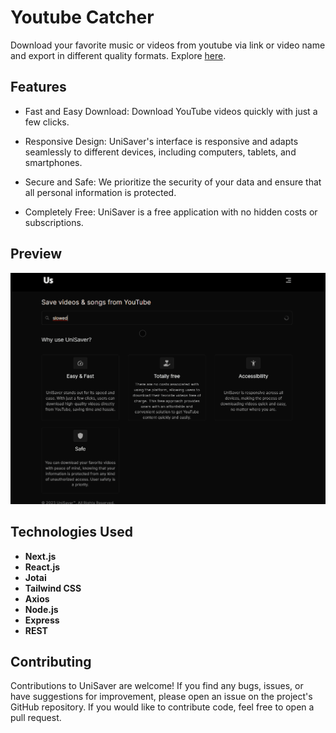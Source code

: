 # Youtube Catcher

Download your favorite music or videos from youtube via link or video name and export in different quality formats.
Explore [here](./preview/yt-catcher_preview.gif).

## Features

- Fast and Easy Download: Download YouTube videos quickly with just a few clicks.

- Responsive Design: UniSaver's interface is responsive and adapts seamlessly to different devices, including computers, tablets, and smartphones.

- Secure and Safe: We prioritize the security of your data and ensure that all personal information is protected.

- Completely Free: UniSaver is a free application with no hidden costs or subscriptions.

## Preview

![](./preview/unisaver_preview.gif)

## Technologies Used

- **Next.js**
- **React.js**
- **Jotai**
- **Tailwind CSS**
- **Axios**
- **Node.js**
- **Express**
- **REST**

## Contributing

Contributions to UniSaver are welcome! If you find any bugs, issues, or have suggestions for improvement, please open an issue on the project's GitHub repository. If you would like to contribute code, feel free to open a pull request.
